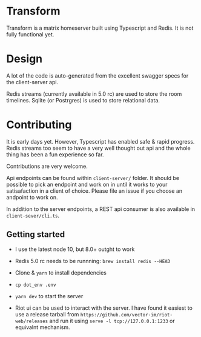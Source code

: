 # Transform

Transform is a matrix homeserver built using Typescript and Redis. It is not fully functional yet.

# Design

A lot of the code is auto-generated from the excellent swagger specs for the client-server api.

Redis streams (currently available in 5.0 rc) are used to store the room timelines. Sqlite (or Postrgres) is used to store relational data.

# Contributing

It is early days yet. However, Typescript has enabled safe & rapid progress. Redis streams too seem to have a very well thought out api and the whole thing has been a fun experience so far.

Contributions are very welcome.

Api endpoints can be found within `client-server/` folder. It should be possible to pick an endpoint and work on in until it works to your satisafaction in a client of choice. Please file an issue if you choose an andpoint to work on.

In addition to the server endpoints, a REST api consumer is also available in `client-sever/cli.ts`.

## Getting started

- I use the latest node 10, but 8.0+ outght to work

- Redis 5.0 rc needs to be runnning: `brew install redis --HEAD`

- Clone & `yarn` to install dependencies

- `cp dot_env .env`

- `yarn dev` to start the server

- Riot ui can be used to interact with the server. I have found it easiest to use a release tarball from `https://github.com/vector-im/riot-web/releases` and run it using `serve -l tcp://127.0.0.1:1233` or equivalnt mechanism.
